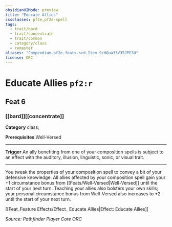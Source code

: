 ```yaml
---
obsidianUIMode: preview
title: "Educate Allies"
cssclasses: pf2e,pf2e-spell
tags:
  - trait/bard
  - trait/concentrate
  - trait/common
  - category/class
  - remaster
aliases: "Compendium.pf2e.feats-srd.Item.9cHQua33V35JPE3U"
license: ORC
---
```

# Educate Allies `pf2:r`
## Feat 6
### [[bard]][[concentrate]]

**Category** class; 



**Prerequisites** Well-Versed
* * *
**Trigger** An ally benefiting from one of your composition spells is subject to an effect with the auditory, illusion, linguistic, sonic, or visual trait.

* * *

You tweak the properties of your composition spell to convey a bit of your defensive knowledge. All allies affected by your composition spell gain your +1 circumstance bonus from [[Feats/Well-Versed|Well-Versed]] until the start of your next turn. Teaching your allies also bolsters your own skills; your personal circumstance bonus from Well-Versed also increases to +2 until the start of your next turn.

[[Feat_Feature Effects/Effect_ Educate Allies|Effect: Educate Allies]]

*Source: Pathfinder Player Core*
*ORC*